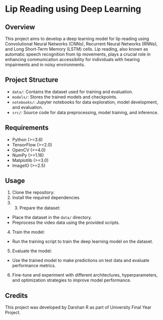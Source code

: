 # Lip Reading using Deep Learning

## Overview
This project aims to develop a deep learning model for lip reading using Convolutional Neural Networks (CNNs), Recurrent Neural Networks (RNNs), and Long Short-Term Memory (LSTM) cells. Lip reading, also known as automatic speech recognition from lip movements, plays a crucial role in enhancing communication accessibility for individuals with hearing impairments and in noisy environments.

## Project Structure
- `data/`: Contains the dataset used for training and evaluation.
- `models/`: Stores the trained models and checkpoints.
- `notebooks/`: Jupyter notebooks for data exploration, model development, and evaluation.
- `src/`: Source code for data preprocessing, model training, and inference.

## Requirements
- Python (>=3.6)
- TensorFlow (>=2.0)
- OpenCV (>=4.0)
- NumPy (>=1.16)
- Matplotlib (>=3.0)
- ImageIO (>=2.5)

## Usage
1. Clone the repository:
2. Install the required dependencies
3. 3. Prepare the dataset:
- Place the dataset in the `data/` directory.
- Preprocess the video data using the provided scripts.
4. Train the model:
- Run the training script to train the deep learning model on the dataset.
5. Evaluate the model:
- Use the trained model to make predictions on test data and evaluate performance metrics.
6. Fine-tune and experiment with different architectures, hyperparameters, and optimization strategies to improve model performance.

## Credits
This project was developed by Darshan R as part of University Final Year Project.
